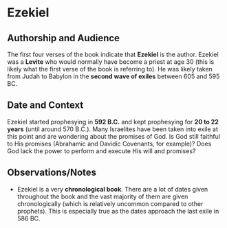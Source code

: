 # Ezekiel


## Authorship and Audience
The first four verses of the book indicate that **Ezekiel** is the author.  Ezekiel was a **Levite** who would normally have become a priest at age 30 (this is likely what the first verse of the book is referring to).  He was likely taken from Judah to Babylon in the **second wave of exiles** between 605 and 595 BC.


## Date and Context
Ezekiel started prophesying in **592 B.C.** and kept prophesying for **20 to 22 years** (until around 570 B.C.).  Many Israelites have been taken into exile at this point and are wondering about the promises of God.  Is God still faithful to His promises (Abrahamic and Davidic Covenants, for example)?  Does God lack the power to perform and execute His will and promises?


## Observations/Notes
  - Ezekiel is a very **chronological book**.  There are a lot of dates given throughout the book and the vast majority of them are given chronologically (which is relatively uncommon compared to other prophets).  This is especially true as the dates approach the last exile in 586 BC.
